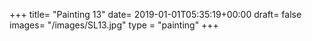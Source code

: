 +++
title= "Painting 13"
date= 2019-01-01T05:35:19+00:00
draft= false
images= "/images/SL13.jpg"
type = "painting"
+++
